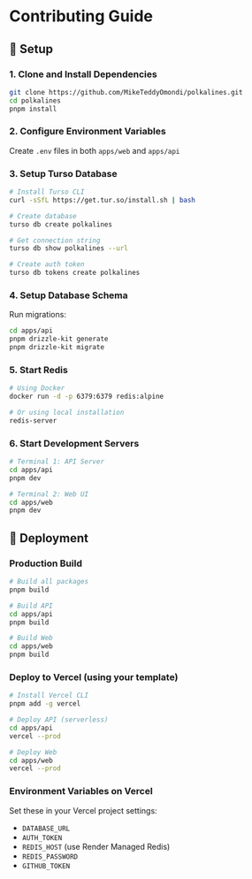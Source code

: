 # Contributing Guide

## 🚀 Setup 

### 1. Clone and Install Dependencies

```bash
git clone https://github.com/MikeTeddyOmondi/polkalines.git
cd polkalines
pnpm install
```

### 2. Configure Environment Variables

Create `.env` files in both `apps/web` and `apps/api`

### 3. Setup Turso Database

```bash
# Install Turso CLI
curl -sSfL https://get.tur.so/install.sh | bash

# Create database
turso db create polkalines

# Get connection string
turso db show polkalines --url

# Create auth token
turso db tokens create polkalines
```

### 4. Setup Database Schema

Run migrations:

```bash
cd apps/api
pnpm drizzle-kit generate
pnpm drizzle-kit migrate
```

### 5. Start Redis

```bash
# Using Docker
docker run -d -p 6379:6379 redis:alpine

# Or using local installation
redis-server
```

### 6. Start Development Servers

```bash
# Terminal 1: API Server
cd apps/api
pnpm dev

# Terminal 2: Web UI
cd apps/web
pnpm dev
```

## 🚢 Deployment

### Production Build

```bash
# Build all packages
pnpm build

# Build API
cd apps/api
pnpm build

# Build Web
cd apps/web
pnpm build
```

### Deploy to Vercel (using your template)

```bash
# Install Vercel CLI
pnpm add -g vercel

# Deploy API (serverless)
cd apps/api
vercel --prod

# Deploy Web
cd apps/web
vercel --prod
```

### Environment Variables on Vercel

Set these in your Vercel project settings:

- `DATABASE_URL`
- `AUTH_TOKEN`
- `REDIS_HOST` (use Render Managed Redis)
- `REDIS_PASSWORD`
- `GITHUB_TOKEN`